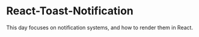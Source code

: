 # React-Toast-Notification
This day focuses on notification systems, and how to render them in React.
